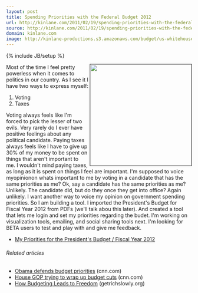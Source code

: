 ```yaml
---
layout: post
title: Spending Priorities with the Federal Budget 2012
url: http://kinlane.com/2011/02/19/spending-priorities-with-the-federal-budget-2012/
source: http://kinlane.com/2011/02/19/spending-priorities-with-the-federal-budget-2012/
domain: kinlane.com
image: http://kinlane-productions.s3.amazonaws.com/budget/us-whitehouse-logo.jpg
---
```

{% include JB/setup %}<p><!DOCTYPE html PUBLIC "-//W3C//DTD XHTML 1.0 Transitional//EN"
    "http://www.w3.org/TR/xhtml1/DTD/xhtml1-transitional.dtd">
<html xmlns="http://www.w3.org/1999/xhtml">
  <head>
    <title></title>
  </head>
  <body>
    <a href="http://www.whitehouse.gov/omb/budget" target="_blank"><img src="http://kinlane-productions.s3.amazonaws.com/budget/us-whitehouse-logo.jpg" border="1" alt="" width="275" align=
    "right" /></a>Most of the time I feel pretty powerless when it comes to politics in our country. As I see it I have two ways to express myself:
    <ol class="mainlist">
      <li>Voting
      </li>
      <li>Taxes
      </li>
    </ol>Voting always feels like I'm forced to pick the lesser of two evils. Very rarely do I ever have positive feelings about any political candidate. Paying taxes always feels like I have to give
    up 30% of my money to be spent on things that aren't important to me. I wouldn't mind paying taxes, as long as it is spent on things I feel are important. I'm supposed to voice myopinionon whats
    important to me by voting in a candidate that has the same priorities as me? Ok, say a candidate has the same priorities as me? Unlikely. The candidate did, but do they once they get into office?
    Again unlikely. I want another way to voice my opinion on government spending priorities. So I am building a tool. I imported the President's Budget for Fiscal Year 2012 from PDFs (we'll talk
    abou this later). And created a tool that lets me login and set my priorities regarding the budet. I'm working on visualization tools, emailing, and social sharing tools next. I'm looking for
    BETA users to test and play with and give me feedback.
    <ul class="mainlist">
      <li>
        <a href="http://federalbudget2011.laneworks.net/index.php" target="_blank">My Priorities for the President's Budget / Fiscal Year 2012</a>
      </li>
    </ul>
    <h6 class="zemanta-related-title" style="font-size: 1em;">
      Related articles
    </h6>
    <ul class="zemanta-article-ul">
      <li class="zemanta-article-ul-li">
        <a href=
        "http://r.zemanta.com/?u=http%3A//www.cnn.com/2011/POLITICS/02/14/obama.budget.remarks/index.html&amp;a=35557884&amp;rid=86b44731-cca5-4fe3-a9f2-c1d7ff072e93&amp;e=0b84a9b173103c18afb0a4b9e95c5667">
        Obama defends budget priorities</a> (cnn.com)
      </li>
      <li class="zemanta-article-ul-li">
        <a href=
        "http://r.zemanta.com/?u=http%3A//www.cnn.com/money/2011/02/18/news/economy/budget_cuts_2011/index.htm%3Fcnn%3Dyes&amp;a=35995896&amp;rid=86b44731-cca5-4fe3-a9f2-c1d7ff072e93&amp;e=2f89157ccc7edf82cd5d6b304d545558">
        House GOP trying to wrap up budget cuts</a> (cnn.com)
      </li>
      <li class="zemanta-article-ul-li">
        <a href="http://www.getrichslowly.org/blog/2011/02/14/how-budgeting-leads-to-freedom/">How Budgeting Leads to Freedom</a> (getrichslowly.org)
      </li>
    </ul>
  </body>
</html></p>
